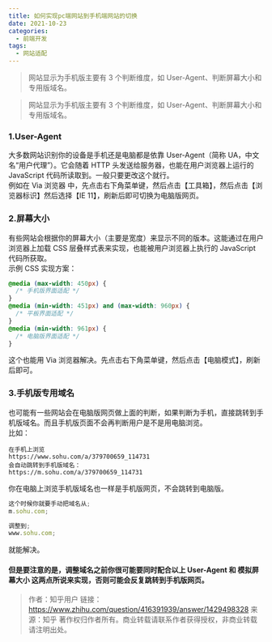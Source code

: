 ```yaml
---
title: 如何实现pc端网站到手机端网站的切换
date: 2021-10-23
categories:
  - 前端开发
tags:
  - 网站适配
---
```


> 网站显示为手机版主要有 3 个判断维度，如 User-Agent、判断屏幕大小和专用版域名。

<!-- more -->

> 网站显示为手机版主要有 3 个判断维度，如 User-Agent、判断屏幕大小和专用版域名。

### 1.User-Agent

大多数网站识别你的设备是手机还是电脑都是依靠 User-Agent（简称 UA，中文名“用户代理”）。它会随着 HTTP 头发送给服务器，也能在用户浏览器上运行的 JavaScript 代码所读取到。一般只要更改这个就行。
<br/>
例如在 Via 浏览器 中，先点击右下角菜单键，然后点击【工具箱】，然后点击【浏览器标识】然后选择【IE 11】，刷新后即可切换为电脑版网页。

### 2.屏幕大小

有些网站会根据你的屏幕大小（主要是宽度）来显示不同的版本。这能通过在用户浏览器上加载 CSS 层叠样式表来实现，也能被用户浏览器上执行的 JavaScript 代码所获取。<br/>
示例 CSS 实现方案：

```css
@media (max-width: 450px) {
  /* 手机版界面适配 */
}
@media (min-width: 451px) and (max-width: 960px) {
  /* 平板界面适配 */
}
@media (min-width: 961px) {
  /* 电脑版界面适配 */
}
```

这个也能用 Via 浏览器解决。先点击右下角菜单键，然后点击【电脑模式】，刷新后即可。

### 3.手机版专用域名

也可能有一些网站会在电脑版网页做上面的判断，如果判断为手机，直接跳转到手机版域名。而且手机版页面不会再判断用户是不是用电脑浏览。<br/>
比如：

```shell
在手机上浏览
https://www.sohu.com/a/379700659_114731
会自动跳转到手机版域名：
https://m.sohu.com/a/379700659_114731
```

你在电脑上浏览手机版域名也一样是手机版网页，不会跳转到电脑版。

```js
这个时候你就要手动把域名从;
m.sohu.com;

调整到;
www.sohu.com;
```

就能解决。

#### 但是要注意的是，调整域名之前你很可能要同时配合以上 User-Agent 和 模拟屏幕大小 这两点所说来实现，否则可能会反复跳转到手机版网页。

> 作者：知乎用户
> 链接：https://www.zhihu.com/question/416391939/answer/1429498328
> 来源：知乎
> 著作权归作者所有。商业转载请联系作者获得授权，非商业转载请注明出处。
